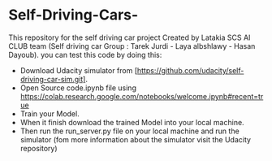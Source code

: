 # Self-Driving-Cars-
This repository for the self driving car project Created by Latakia SCS AI CLUB team (Self driving car Group : Tarek Jurdi - Laya albshlawy - Hasan Dayoub). 
you can test this code by doing this: 
- Download Udacity simulator from [https://github.com/udacity/self-driving-car-sim.git].
- Open Source code.ipynb file using https://colab.research.google.com/notebooks/welcome.ipynb#recent=true
- Train your Model.
- When it finish download the trained Model into your local machine. 
- Then run the run_server.py file on your local machine and run the simulator (fom more information about the simulator visit the Udacity
  repository)
